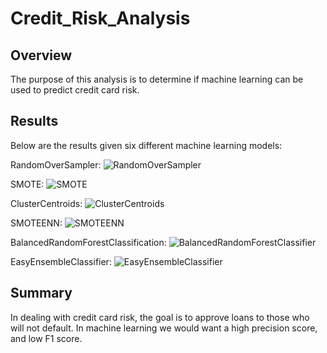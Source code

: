 # Credit_Risk_Analysis

## Overview
The purpose of this analysis is to determine if machine learning can be used to predict credit card risk.

## Results
Below are the results given six different machine learning models:

RandomOverSampler:
![RandomOverSampler](https://user-images.githubusercontent.com/90434010/150690671-084a38f6-9af6-4f1c-9bcc-e72634fc57b1.PNG)


SMOTE:
![SMOTE](https://user-images.githubusercontent.com/90434010/150690674-b6214779-da54-47b4-bb55-01c2797f1033.PNG)


ClusterCentroids:
![ClusterCentroids](https://user-images.githubusercontent.com/90434010/150690677-d1717803-48bd-4046-abb8-4a38f6296de1.PNG)


SMOTEENN:
![SMOTEENN](https://user-images.githubusercontent.com/90434010/150690681-8355474a-c966-4319-a942-9529de2461ee.PNG)


BalancedRandomForestClassification:
![BalancedRandomForestClassifier](https://user-images.githubusercontent.com/90434010/150690684-2837af51-6686-4879-af03-d573eba7876c.PNG)


EasyEnsembleClassifier:
![EasyEnsembleClassifier](https://user-images.githubusercontent.com/90434010/150690686-9bd2e66e-1cee-4fa2-bc56-1fd7dff71c28.PNG)


## Summary
In dealing with credit card risk, the goal is to approve loans to those who will not default. In machine learning we would want a high precision score, and low F1 score.
